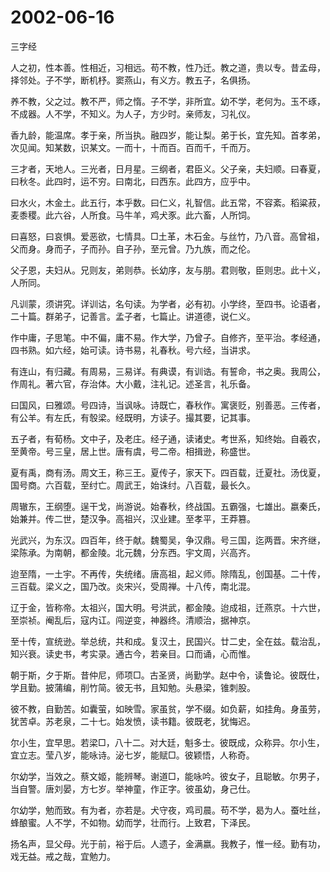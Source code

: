 # 2002-06-16

三字经

人之初，性本善。性相近，习相远。苟不教，性乃迁。教之道，贵以专。昔孟母，择邻处。子不学，断机杼。窦燕山，有义方。教五子，名俱扬。

养不教，父之过。教不严，师之惰。子不学，非所宜。幼不学，老何为。玉不琢，不成器。人不学，不知义。为人子，方少时。亲师友，习礼仪。

香九龄，能温席。孝于亲，所当执。融四岁，能让梨。弟于长，宜先知。首孝弟，次见闻。知某数，识某文。一而十，十而百。百而千，千而万。

三才者，天地人。三光者，日月星。三纲者，君臣义。父子亲，夫妇顺。曰春夏，曰秋冬。此四时，运不穷。曰南北，曰西东。此四方，应乎中。

曰水火，木金土。此五行，本乎数。曰仁义，礼智信。此五常，不容紊。稻粱菽，麦黍稷。此六谷，人所食。马牛羊，鸡犬豕。此六畜，人所饲。

曰喜怒，曰哀惧。爱恶欲，七情具。□土革，木石金。与丝竹，乃八音。高曾祖，父而身。身而子，子而孙。自子孙，至元曾。乃九族，而之伦。

父子恩，夫妇从。兄则友，弟则恭。长幼序，友与朋。君则敬，臣则忠。此十义，人所同。

凡训蒙，须讲究。详训诂，名句读。为学者，必有初。小学终，至四书。论语者，二十篇。群弟子，记善言。孟子者，七篇止。讲道德，说仁义。

作中庸，子思笔。中不偏，庸不易。作大学，乃曾子。自修齐，至平治。孝经通，四书熟。如六经，始可读。诗书易，礼春秋。号六经，当讲求。

有连山，有归藏。有周易，三易详。有典谟，有训诰。有誓命，书之奥。我周公，作周礼。著六官，存治体。大小戴，注礼记。述圣言，礼乐备。

曰国风，曰雅颂。号四诗，当讽咏。诗既亡，春秋作。寓褒贬，别善恶。三传者，有公羊。有左氏，有彀梁。经既明，方读子。撮其要，记其事。

五子者，有荀杨。文中子，及老庄。经子通，读诸史。考世系，知终始。自羲农，至黄帝。号三皇，居上世。唐有虞，号二帝。相揖逊，称盛世。

夏有禹，商有汤。周文王，称三王。夏传子，家天下。四百载，迁夏社。汤伐夏，国号商。六百载，至纣亡。周武王，始诛纣。八百载，最长久。

周辙东，王纲堕。逞干戈，尚游说。始春秋，终战国。五霸强，七雄出。嬴秦氏，始兼并。传二世，楚汉争。高祖兴，汉业建。至孝平，王莽篡。

光武兴，为东汉。四百年，终于献。魏蜀吴，争汉鼎。号三国，迄两晋。宋齐继，梁陈承。为南朝，都金陵。北元魏，分东西。宇文周，兴高齐。

迨至隋，一土宇。不再传，失统绪。唐高祖，起义师。除隋乱，创国基。二十传，三百载。梁义之，国乃改。炎宋兴，受周禅。十八传，南北混。

辽于金，皆称帝。太祖兴，国大明。号洪武，都金陵。迨成祖，迁燕京。十六世，至崇祯。阉乱后，寇内讧。闯逆变，神器终。清顺治，据神京。

至十传，宣统逊。举总统，共和成。复汉土，民国兴。廿二史，全在兹。载治乱，知兴衰。读史书，考实录。通古今，若亲目。口而诵，心而惟。

朝于斯，夕于斯。昔仲尼，师项□。古圣贤，尚勤学。赵中令，读鲁论。彼既仕，学且勤。披蒲编，削竹简。彼无书，且知勉。头悬梁，锥刺股。

彼不教，自勤苦。如囊萤，如映雪。家虽贫，学不缀。如负薪，如挂角。身虽劳，犹苦卓。苏老泉，二十七。始发愤，读书籍。彼既老，犹悔迟。

尔小生，宜早思。若梁□，八十二。对大廷，魁多士。彼既成，众称异。尔小生，宜立志。莹八岁，能咏诗。泌七岁，能赋□。彼颖悟，人称奇。

尔幼学，当效之。蔡文姬，能辨琴。谢道□，能咏吟。彼女子，且聪敏。尔男子，当自警。唐刘晏，方七岁。举神童，作正字。彼虽幼，身己仕。

尔幼学，勉而致。有为者，亦若是。犬守夜，鸡司晨。苟不学，曷为人。蚕吐丝，蜂酿蜜。人不学，不如物。幼而学，壮而行。上致君，下泽民。

扬名声，显父母。光于前，裕于后。人遗子，金满嬴。我教子，惟一经。勤有功，戏无益。戒之哉，宜勉力。
